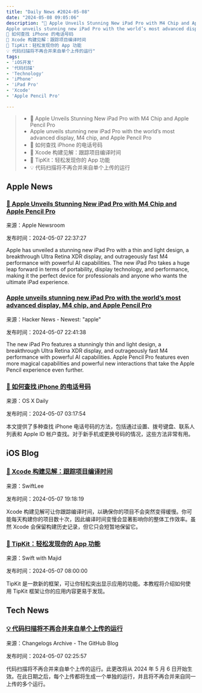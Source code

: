 ```yaml
---
title: "Daily News #2024-05-08"
date: "2024-05-08 09:05:06"
description: "🌟 Apple Unveils Stunning New iPad Pro with M4 Chip and Apple Pencil Pro
Apple unveils stunning new iPad Pro with the world’s most advanced display, M4 chip, and Apple Pencil Pro
🧐 如何查找 iPhone 的电话号码
🌟 Xcode 构建见解：跟踪项目编译时间
🌟 TipKit：轻松发现你的 App 功能
💡 代码扫描将不再合并来自单个上传的运行"
tags: 
- 'iOS开发'
- '代码扫描'
- 'Technology'
- 'iPhone'
- 'iPad Pro'
- 'Xcode'
- 'Apple Pencil Pro'

---
```


> - 🌟 Apple Unveils Stunning New iPad Pro with M4 Chip and Apple Pencil Pro
> - Apple unveils stunning new iPad Pro with the world’s most advanced display, M4 chip, and Apple Pencil Pro
> - 🧐 如何查找 iPhone 的电话号码
> - 🌟 Xcode 构建见解：跟踪项目编译时间
> - 🌟 TipKit：轻松发现你的 App 功能
> - 💡 代码扫描将不再合并来自单个上传的运行

## Apple News

### [🌟 Apple Unveils Stunning New iPad Pro with M4 Chip and Apple Pencil Pro](https://www.apple.com/newsroom/2024/05/apple-unveils-stunning-new-ipad-pro-with-m4-chip-and-apple-pencil-pro/)

来源：Apple Newsroom

发布时间：2024-05-07 22:37:27

Apple has unveiled a stunning new iPad Pro with a thin and light design, a breakthrough Ultra Retina XDR display, and outrageously fast M4 performance with powerful AI capabilities. The new iPad Pro takes a huge leap forward in terms of portability, display technology, and performance, making it the perfect device for professionals and anyone who wants the ultimate iPad experience.

### [Apple unveils stunning new iPad Pro with the world’s most advanced display, M4 chip, and Apple Pencil Pro](https://www.apple.com/newsroom/2024/05/apple-unveils-stunning-new-ipad-pro-with-m4-chip-and-apple-pencil-pro/)

来源：Hacker News - Newest: "apple"

发布时间：2024-05-07 22:41:38

The new iPad Pro features a stunningly thin and light design, a breakthrough Ultra Retina XDR display, and outrageously fast M4 performance with powerful AI capabilities. Apple Pencil Pro features even more magical capabilities and powerful new interactions that take the Apple Pencil experience even further.

### [🧐 如何查找 iPhone 的电话号码](https://osxdaily.com/2024/05/06/how-find-phone-number-iphone/)

来源：OS X Daily

发布时间：2024-05-07 03:17:54

本文提供了多种查找 iPhone 电话号码的方法，包括通过设置、拨号键盘、联系人列表和 Apple ID 帐户查找。对于新手机或更换号码的情况，这些方法非常有用。

## iOS Blog

### [🌟 Xcode 构建见解：跟踪项目编译时间](https://www.avanderlee.com/xcode/xcode-build-insights-keep-track-of-project-compilation-times/)

来源：SwiftLee

发布时间：2024-05-07 19:18:19

Xcode 构建见解可让你跟踪编译时间，以确保你的项目不会突然变得缓慢。你可能每天构建你的项目数十次，因此编译时间变慢会显著影响你的整体工作效率。虽然 Xcode 会保留构建历史记录，但它只会短暂地保留它。

### [🌟 TipKit：轻松发现你的 App 功能](https://swiftwithmajid.com/2024/05/07/discovering-app-features-with-tipkit-basics/)

来源：Swift with Majid

发布时间：2024-05-07 08:00:00

TipKit 是一款新的框架，可让你轻松突出显示应用的功能。本教程将介绍如何使用 TipKit 框架让你的应用内容更易于发现。

## Tech News

### [💡 代码扫描将不再合并来自单个上传的运行](https://github.blog/changelog/2024-05-06-code-scanning-will-stop-combining-runs-from-a-single-upload)

来源：Changelogs Archive - The GitHub Blog

发布时间：2024-05-07 02:25:57

代码扫描将不再合并来自单个上传的运行。此更改将从 2024 年 5 月 6 日开始生效。在此日期之后，每个上传都将生成一个单独的运行，并且将不再合并来自同一上传的多个运行。
